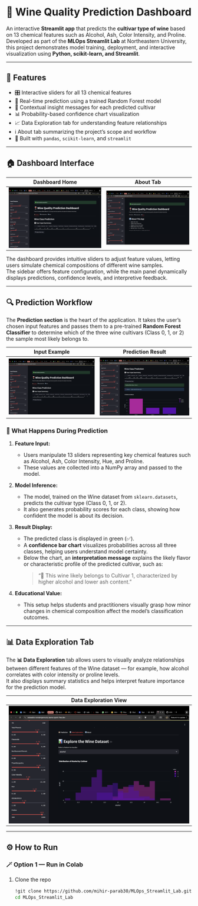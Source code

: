 # 🍷 Wine Quality Prediction Dashboard  

An interactive **Streamlit app** that predicts the **cultivar type of wine** based on 13 chemical features such as Alcohol, Ash, Color Intensity, and Proline.  
Developed as part of the **MLOps Streamlit Lab** at Northeastern University, this project demonstrates model training, deployment, and interactive visualization using **Python, scikit-learn, and Streamlit**.

---

## 🧩 Features
- 🎛️ Interactive sliders for all 13 chemical features  
- 🤖 Real-time prediction using a trained Random Forest model  
- 🧠 Contextual insight messages for each predicted cultivar  
- 📊 Probability-based confidence chart visualization  
- 📈 Data Exploration tab for understanding feature relationships  
- ℹ️ About tab summarizing the project’s scope and workflow  
- 🧱 Built with `pandas`, `scikit-learn`, and `streamlit`

---

## 🏠 Dashboard Interface

| Dashboard Home | About Tab |
|:---------------:|:----------:|
| ![Dashboard](assets/dashboard_home.png) | ![About](assets/about_tab.png) |

The dashboard provides intuitive sliders to adjust feature values, letting users simulate chemical compositions of different wine samples.  
The sidebar offers feature configuration, while the main panel dynamically displays predictions, confidence levels, and interpretive feedback.

---

## 🔍 Prediction Workflow

The **Prediction section** is the heart of the application. It takes the user’s chosen input features and passes them to a pre-trained **Random Forest Classifier** to determine which of the three wine cultivars (Class 0, 1, or 2) the sample most likely belongs to.

| Input Example | Prediction Result |
|:---------------:|:----------------:|
| ![Dashboard](assets/dashboard_home.png) | ![Prediction](assets/prediction_result.png) |

### 🧠 What Happens During Prediction
1. **Feature Input:**  
   - Users manipulate 13 sliders representing key chemical features such as Alcohol, Ash, Color Intensity, Hue, and Proline.  
   - These values are collected into a NumPy array and passed to the model.  

2. **Model Inference:**  
   - The model, trained on the Wine dataset from `sklearn.datasets`, predicts the cultivar type (Class 0, 1, or 2).  
   - It also generates probability scores for each class, showing how confident the model is about its decision.  

3. **Result Display:**  
   - The predicted class is displayed in green (✅).  
   - A **confidence bar chart** visualizes probabilities across all three classes, helping users understand model certainty.  
   - Below the chart, an **interpretation message** explains the likely flavor or characteristic profile of the predicted cultivar, such as:  
     > “🍇 This wine likely belongs to Cultivar 1, characterized by higher alcohol and lower ash content.”  

4. **Educational Value:**  
   - This setup helps students and practitioners visually grasp how minor changes in chemical composition affect the model’s classification outcomes.

---

## 📊 Data Exploration Tab

The **📊 Data Exploration** tab allows users to visually analyze relationships between different features of the Wine dataset — for example, how alcohol correlates with color intensity or proline levels.  
It also displays summary statistics and helps interpret feature importance for the prediction model.

| Data Exploration View |
|:----------------------:|
| ![Exploration](assets/data_exploration_tab.png) |

---

## ⚙️ How to Run

### 🪄 Option 1 — Run in Colab
1. Clone the repo  
   ```bash
   !git clone https://github.com/mihir-parab30/MLOps_Streamlit_Lab.git
   cd MLOps_Streamlit_Lab
